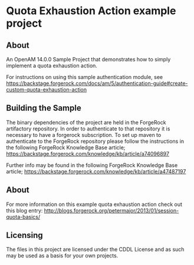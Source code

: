<!--  
/*
 * The contents of this file are subject to the terms of the Common Development and
 * Distribution License (the License). You may not use this file except in compliance with the
 * License.
 *
 * You can obtain a copy of the License at legal/CDDLv1.0.txt. See the License for the
 * specific language governing permission and limitations under the License.
 *
 * When distributing Covered Software, include this CDDL Header Notice in each file and include
 * the License file at legal/CDDLv1.0.txt. If applicable, add the following below the CDDL
 * Header, with the fields enclosed by brackets [] replaced by your own identifying
 * information: "Portions copyright [year] [name of copyright owner]".
 *
 * Copyright 2017 ForgeRock AS.
 */
-->
# Quota Exhaustion Action example project

## About

An OpenAM 14.0.0 Sample Project that demonstrates how to simply implement a quota exhaustion action.

For instructions on using this sample authentication module, see  
 <https://backstage.forgerock.com/docs/am/5/authentication-guide#create-custom-quota-exhaustion-action>

## Building the Sample

The binary dependencies of the project are held in the ForgeRock artifactory repository. In order to authenticate to that repository it is necessary to have a forgerock subscription. To set up maven to authenticate to the ForgeRock repository please follow the instructions in the following ForgeRock Knowledge Base article; <https://backstage.forgerock.com/knowledge/kb/article/a74096897>

Further info may be found in the following ForgeRock Knowledge Base article;
<https://backstage.forgerock.com/knowledge/kb/article/a47487197>

## About

For more information on this example quota exhaustion action check out this blog entry:
http://blogs.forgerock.org/petermajor/2013/01/session-quota-basics/

## Licensing

The files in this project are licensed under the CDDL License and as such may be used as a basis for your own projects.

